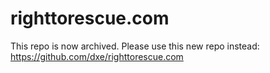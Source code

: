 # righttorescue.com

This repo is now archived. Please use this new repo instead: https://github.com/dxe/righttorescue.com
